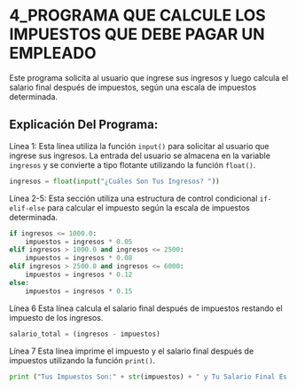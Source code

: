 # 4_PROGRAMA QUE CALCULE LOS IMPUESTOS QUE DEBE PAGAR UN EMPLEADO
Este programa solicita al usuario que ingrese sus ingresos y luego calcula el salario final después de impuestos, según una escala de impuestos determinada.

## Explicación Del Programa: 
Línea 1: Esta línea utiliza la función `input()` para solicitar al usuario que ingrese sus ingresos. La entrada del usuario se almacena en la variable `ingresos` y se convierte 
a tipo flotante utilizando la función `float()`.

```python
ingresos = float(input("¿Cuáles Son Tus Ingresos? "))
```

Línea 2-5: Esta sección utiliza una estructura de control condicional `if-elif-else` para calcular el impuesto según la escala de impuestos determinada.

```python
if ingresos <= 1000.0:
    impuestos = ingresos * 0.05
elif ingresos > 1000.0 and ingresos <= 2500:
    impuestos = ingresos * 0.08
elif ingresos > 2500.0 and ingresos <= 6000:
    impuestos = ingresos * 0.12
else:
    impuestos = ingresos * 0.15
```

Línea 6
Esta línea calcula el salario final después de impuestos restando el impuesto de los ingresos.

```python
salario_total = (ingresos - impuestos)
```

Línea 7
Esta línea imprime el impuesto y el salario final después de impuestos utilizando la función `print()`.

```python
print ("Tus Impuestos Son:" + str(impuestos) + " y Tu Salario Final Es " + str(salario_total))
```

